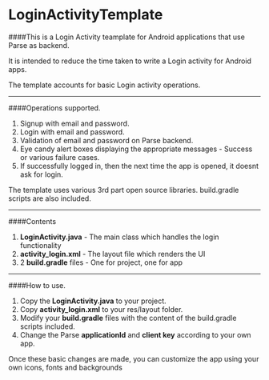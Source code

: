 # LoginActivityTemplate


####This is a Login Activity teamplate for Android applications that use Parse as backend.

It is intended to reduce the time taken to write a Login activity for Android apps.

The template accounts for basic Login activity operations.

***
####Operations supported.
1. Signup with email and password.
2. Login with email and password.
3. Validation of email and password on Parse backend.
4. Eye candy alert boxes displaying the appropriate messages - Success or various failure cases.
5. If successfully logged in, then the next time the app is opened, it doesnt ask for login.

The template uses various 3rd part open source libraries. build.gradle scripts are also included.
***
####Contents
1. **LoginActivity.java** - The main class which handles the login functionality
2. **activity_login.xml** - The layout file which renders the UI
3. 2 **build.gradle** files - One for project, one for app

***

####How to use.
1. Copy the **LoginActivity.java** to your project.
2. Copy **activity_login.xml** to your res/layout folder.
3. Modify your **build.gradle** files with the content of the build.gradle scripts included.
4. Change the Parse **applicationId** and **client key** according to your own app.

Once these basic changes are made, you can customize the app using your own icons, fonts and backgrounds